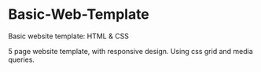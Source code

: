 # Basic-Web-Template
Basic website template: HTML & CSS

5 page website template, with responsive design. Using css grid and media queries. 
